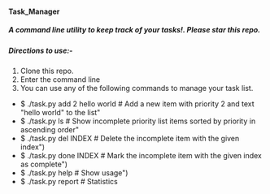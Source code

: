 #### Task_Manager

##### A command line utility to keep track of your tasks!. Please star this repo.

##### Directions to use:-

1. Clone this repo.
2. Enter the command line
3. You can use any of the following commands to manage your task list.

- $ ./task.py add 2 hello world # Add a new item with priority 2 and text \"hello world\" to the list"
- $ ./task.py ls # Show incomplete priority list items sorted by priority in ascending order"
- $ ./task.py del INDEX # Delete the incomplete item with the given index")
- $ ./task.py done INDEX # Mark the incomplete item with the given index as complete")
- $ ./task.py help # Show usage")
- $ ./task.py report # Statistics
